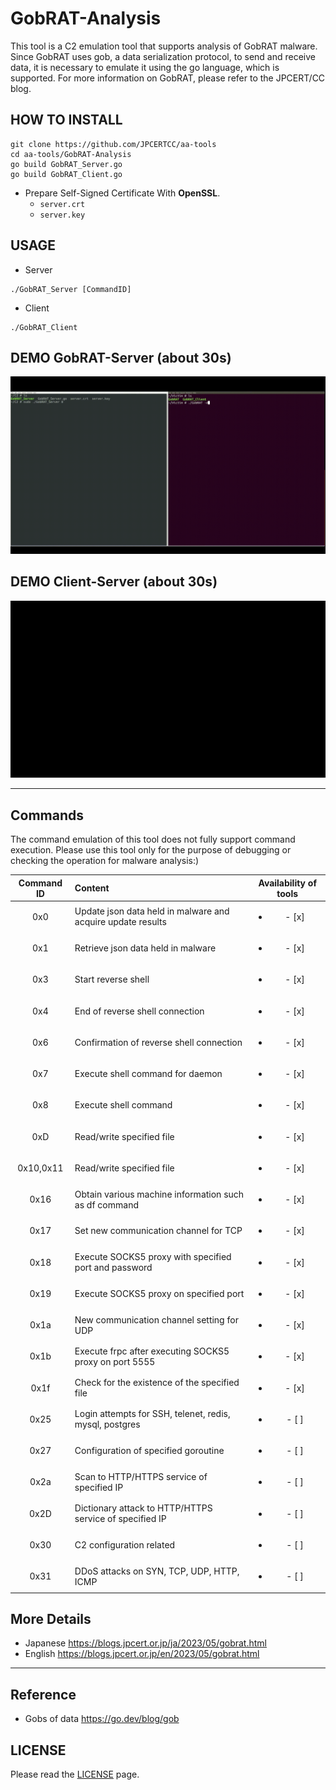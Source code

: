 # GobRAT-Analysis
This tool is a C2 emulation tool that supports analysis of GobRAT malware. Since GobRAT uses gob, a data serialization protocol, to send and receive data, it is necessary to emulate it using the go language, which is supported. For more information on GobRAT, please refer to the JPCERT/CC blog.

## HOW TO INSTALL
```
git clone https://github.com/JPCERTCC/aa-tools
cd aa-tools/GobRAT-Analysis
go build GobRAT_Server.go
go build GobRAT_Client.go
```
- Prepare Self-Signed Certificate With **OpenSSL**.
    - `server.crt`
    - `server.key`

## USAGE
- Server
```
./GobRAT_Server [CommandID]
```

- Client
```
./GobRAT_Client
```

## DEMO GobRAT-Server (about 30s)

![](https://github.com/JPCERTCC/aa-tools/blob/master/GobRAT-Analysis/image/demo1.gif)

## DEMO Client-Server (about 30s)

![](https://github.com/JPCERTCC/aa-tools/blob/master/GobRAT-Analysis/image/demo2.gif)

--- 

## Commands
The command emulation of this tool does not fully support command execution. Please use this tool only for the purpose of debugging or checking the operation for malware analysis:)

|Command ID| Content | Availability of tools| 
|:-----------:|:-----------|:-----------:|
 | 0x0	 | Update json data held in malware and acquire update results | <ul><li>- [x] </li></ul> | 
 | 0x1	 | Retrieve json data held in malware |  <ul><li>- [x] </li></ul> | 
 | 0x3	 | Start reverse shell |  <ul><li>- [x] </li></ul> | 
 | 0x4	 | End of reverse shell connection |  <ul><li>- [x] </li></ul> | 
 | 0x6	 | Confirmation of reverse shell connection |  <ul><li>- [x] </li></ul> | 
 | 0x7	 | Execute shell command for daemon |  <ul><li>- [x] </li></ul> | 
 | 0x8	 | Execute shell command |  <ul><li>- [x] </li></ul> | 
 | 0xD	 | Read/write specified file |  <ul><li>- [x] </li></ul> | 
 | 0x10,0x11 | Read/write specified file |  <ul><li>- [x] </li></ul> | 
 | 0x16	 | Obtain various machine information such as df command |  <ul><li>- [x] </li></ul> | 
 | 0x17	 | Set new communication channel for TCP |  <ul><li>- [x] </li></ul> | 
 | 0x18	 | Execute SOCKS5 proxy with specified port and password |  <ul><li>- [x] </li></ul> | 
 | 0x19	 | Execute SOCKS5 proxy on specified port |  <ul><li>- [x] </li></ul> | 
 | 0x1a	 | New communication channel setting for UDP |  <ul><li>- [x] </li></ul> | 
 | 0x1b	 | Execute frpc after executing SOCKS5 proxy on port 5555 |  <ul><li>- [x] </li></ul> | 
 | 0x1f	 | Check for the existence of the specified file |  <ul><li>- [x] </li></ul> | 
 | 0x25	 | Login attempts for SSH, telenet, redis, mysql, postgres |  <ul><li>- [ ] </li></ul> | 
 | 0x27	 | Configuration of specified goroutine |  <ul><li>- [ ] </li></ul> | 
 | 0x2a	 | Scan to HTTP/HTTPS service of specified IP |  <ul><li>- [ ] </li></ul> | 
 | 0x2D	 | Dictionary attack to HTTP/HTTPS service of specified IP |  <ul><li>- [ ] </li></ul> | 
 | 0x30	 | C2 configuration related |  <ul><li>- [ ] </li></ul> | 
 | 0x31	 | DDoS attacks on SYN, TCP, UDP, HTTP, ICMP |  <ul><li>- [ ] </li></ul> | 

## More Details
- Japanese https://blogs.jpcert.or.jp/ja/2023/05/gobrat.html
- English https://blogs.jpcert.or.jp/en/2023/05/gobrat.html

--------

## Reference
- Gobs of data https://go.dev/blog/gob

## LICENSE
Please read the [LICENSE](https://github.com/JPCERTCC/aa-tools/blob/master/LICENSE.txt) page.
